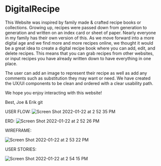 # DigitalRecipe

This Website was inspired by family made & crafted recipe books or collections. Growing up, recipes were passed down from generation to generation and written on an index card or sheet of paper. Nearly everyone in my family has their own version of this. As we move forward into a more digital age and we find more and more recipes online, we thought it would be a great idea to create a digital recipe book where you can add, edit, and delete recipes. This means that you can grab recipes from other websites, or input recipes you have already written down to have everything in one place. 

The user can add an image to represent their recipe as well as add any comments such as substitution they may want or need. We have created the UX/UI components to be clean and ordered with a clear usability path. 

We hope you enjoy interacting with this website! 

Best, 
Joe & Erik git 

USER FLOW:
![Screen Shot 2022-01-22 at 2 52 35 PM](https://user-images.githubusercontent.com/92687151/150657933-7623b696-2c68-4362-8ba6-4fa74bf6e47c.png)




ERD:
![Screen Shot 2022-01-22 at 2 52 26 PM](https://user-images.githubusercontent.com/92687151/150657939-4106bbf7-d4ff-4207-9c75-23b7e7cf85a6.png)



WIREFRAME:

![Screen Shot 2022-01-22 at 2 53 22 PM](https://user-images.githubusercontent.com/92687151/150657946-c2f09619-5b7d-4580-850b-28036f7e2f04.png)

USER STORIES:

![Screen Shot 2022-01-22 at 2 54 15 PM](https://user-images.githubusercontent.com/92687151/150657972-712866f8-5baa-4e09-92a6-657e1cdc95c5.png)
